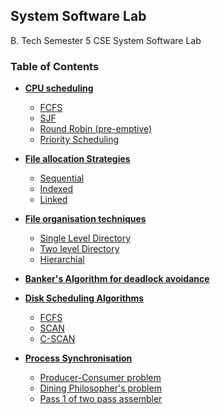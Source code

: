 ## System Software Lab

B. Tech Semester 5 CSE System Software Lab

### Table of Contents

- **[CPU scheduling](program-1/readme.md)**
  - [FCFS](program-1/fcfs.c)
  - [SJF](program-1/sjf.c)
  - [Round Robin (pre-emptive)](program-2/roundrobin.c)
  - [Priority Scheduling](program-2/priority.c)

- **[File allocation Strategies](program-3/readme.md)** 
  - [Sequential](program-3/program3-1.c)
  - [Indexed](program-3/program3-2.c) 
  - [Linked](program-3/program3-3.c)

- **[File organisation techniques](program-4/readme.md)**
  - [Single Level Directory](program-4/singlelevel.c)
  - [Two level Directory](program-4/twolevel.c)
  - [Hierarchial](program-4/hierarchial.c)

- **[Banker's Algorithm for deadlock avoidance](program-5/README.md)**

- **[Disk Scheduling Algorithms](program-7/README.md)**
  - [FCFS](program-7/README.md)
  - [SCAN](program-7/README.md)
  - [C-SCAN](program-7/README.md)

- **[Process Synchronisation]()**
  - [Producer-Consumer problem](program-6/readme.md) 
  - [Dining Philosopher's problem](program-8/README.md)
  - [Pass 1 of two pass assembler](program-9/README.md)
 

